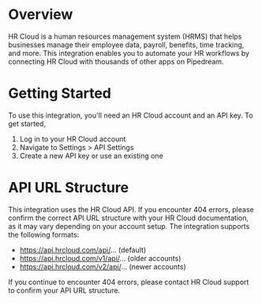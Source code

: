 # Overview

HR Cloud is a human resources management system (HRMS) that helps businesses manage their employee data, payroll, benefits, time tracking, and more. This integration enables you to automate your HR workflows by connecting HR Cloud with thousands of other apps on Pipedream.

# Getting Started

To use this integration, you'll need an HR Cloud account and an API key. To get started,

1. Log in to your HR Cloud account
2. Navigate to Settings > API Settings
3. Create a new API key or use an existing one

# API URL Structure

This integration uses the HR Cloud API. If you encounter 404 errors, please confirm the correct API URL structure with your HR Cloud documentation, as it may vary depending on your account setup. The integration supports the following formats:

- https://api.hrcloud.com/api/... (default)
- https://api.hrcloud.com/v1/api/... (older accounts) 
- https://api.hrcloud.com/v2/api/... (newer accounts)

If you continue to encounter 404 errors, please contact HR Cloud support to confirm your API URL structure.
